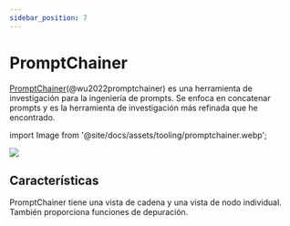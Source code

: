 ```yaml
---
sidebar_position: 7
---
```


# PromptChainer

[PromptChainer](https://arxiv.org/pdf/2203.06566.pdf)(@wu2022promptchainer) es una herramienta de investigación para la ingeniería de prompts. Se enfoca en concatenar prompts y es la herramienta de investigación más refinada que he encontrado.

import Image from '@site/docs/assets/tooling/promptchainer.webp';

<div style={{textAlign: 'center'}}>
  <img src={Image} style={{width: "750px"}}/>
</div>

## Características

PromptChainer tiene una vista de cadena y una vista de nodo individual. También proporciona funciones de depuración.